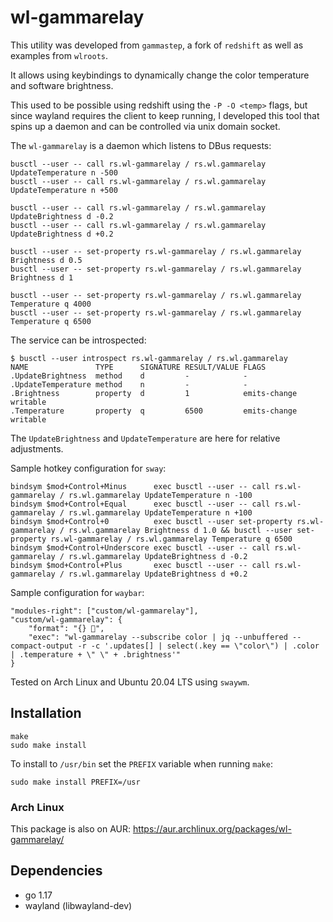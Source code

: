 # wl-gammarelay

This utility was developed from `gammastep`, a fork of `redshift` as well
as examples from `wlroots`.

It allows using keybindings to dynamically change the color temperature
and software brightness.

This used to be possible using redshift using the `-P -O <temp>` flags, but
since wayland requires the client to keep running, I developed this tool
that spins up a daemon and can be controlled via unix domain socket.

The `wl-gammarelay` is a daemon which listens to DBus requests:

```
busctl --user -- call rs.wl-gammarelay / rs.wl.gammarelay UpdateTemperature n -500
busctl --user -- call rs.wl-gammarelay / rs.wl.gammarelay UpdateTemperature n +500

busctl --user -- call rs.wl-gammarelay / rs.wl.gammarelay UpdateBrightness d -0.2
busctl --user -- call rs.wl-gammarelay / rs.wl.gammarelay UpdateBrightness d +0.2

busctl --user -- set-property rs.wl-gammarelay / rs.wl.gammarelay Brightness d 0.5
busctl --user -- set-property rs.wl-gammarelay / rs.wl.gammarelay Brightness d 1

busctl --user -- set-property rs.wl-gammarelay / rs.wl.gammarelay Temperature q 4000
busctl --user -- set-property rs.wl-gammarelay / rs.wl.gammarelay Temperature q 6500
```

The service can be introspected:

```
$ busctl --user introspect rs.wl-gammarelay / rs.wl.gammarelay
NAME               TYPE      SIGNATURE RESULT/VALUE FLAGS
.UpdateBrightness  method    d         -            -
.UpdateTemperature method    n         -            -
.Brightness        property  d         1            emits-change writable
.Temperature       property  q         6500         emits-change writable
```

The `UpdateBrightness` and `UpdateTemperature` are here for relative
adjustments.

Sample hotkey configuration for `sway`:

```config
bindsym $mod+Control+Minus      exec busctl --user -- call rs.wl-gammarelay / rs.wl.gammarelay UpdateTemperature n -100
bindsym $mod+Control+Equal      exec busctl --user -- call rs.wl-gammarelay / rs.wl.gammarelay UpdateTemperature n +100
bindsym $mod+Control+0          exec busctl --user set-property rs.wl-gammarelay / rs.wl.gammarelay Brightness d 1.0 && busctl --user set-property rs.wl-gammarelay / rs.wl.gammarelay Temperature q 6500
bindsym $mod+Control+Underscore exec busctl --user -- call rs.wl-gammarelay / rs.wl.gammarelay UpdateBrightness d -0.2
bindsym $mod+Control+Plus       exec busctl --user -- call rs.wl-gammarelay / rs.wl.gammarelay UpdateBrightness d +0.2
```

Sample configuration for `waybar`:

```config
"modules-right": ["custom/wl-gammarelay"],
"custom/wl-gammarelay": {
    "format": "{} ",
    "exec": "wl-gammarelay --subscribe color | jq --unbuffered --compact-output -r -c '.updates[] | select(.key == \"color\") | .color | .temperature + \" \" + .brightness'"
}
```

Tested on Arch Linux and Ubuntu 20.04 LTS using `swaywm`.

## Installation

```
make
sudo make install
```

To install to `/usr/bin` set the `PREFIX` variable when running `make`:

```
sudo make install PREFIX=/usr
```

### Arch Linux

This package is also on AUR: https://aur.archlinux.org/packages/wl-gammarelay/

## Dependencies

- go 1.17
- wayland (libwayland-dev)
